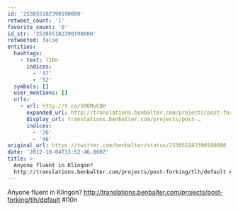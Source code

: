 ```yaml
---
id: '253855182390190080'
retweet_count: '1'
favorite_count: '0'
id_str: '253855182390190080'
retweeted: false
entities:
  hashtags:
    - text: l10n
      indices:
        - '47'
        - '52'
  symbols: []
  user_mentions: []
  urls:
    - url: http://t.co/59GMuCQH
      expanded_url: http://translations.benbalter.com/projects/post-forking/tlh/default
      display_url: translations.benbalter.com/projects/post-…
      indices:
        - '26'
        - '46'
original_url: https://twitter.com/benbalter/status/253855182390190080
date: '2012-10-04T13:52:46.000Z'
title: >-
  Anyone fluent in Klingon?
  http://translations.benbalter.com/projects/post-forking/tlh/default #l10n
---
```


Anyone fluent in Klingon? http://translations.benbalter.com/projects/post-forking/tlh/default #l10n